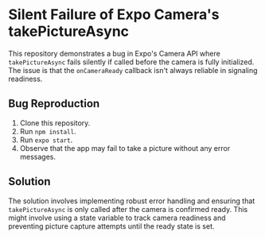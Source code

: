 # Silent Failure of Expo Camera's takePictureAsync

This repository demonstrates a bug in Expo's Camera API where `takePictureAsync` fails silently if called before the camera is fully initialized. The issue is that the `onCameraReady` callback isn't always reliable in signaling readiness.

## Bug Reproduction

1. Clone this repository.
2. Run `npm install`.
3. Run `expo start`.
4. Observe that the app may fail to take a picture without any error messages.

## Solution

The solution involves implementing robust error handling and ensuring that `takePictureAsync` is only called after the camera is confirmed ready. This might involve using a state variable to track camera readiness and preventing picture capture attempts until the ready state is set.
